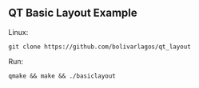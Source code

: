 ## QT Basic Layout Example

Linux:
```
git clone https://github.com/bolivarlagos/qt_layout
```
Run:
```
qmake && make && ./basiclayout
```